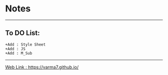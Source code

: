 # Notes
---

## To DO List:
```
+Add : Style Sheet
+Add : JS
+Add : M_Sub
```

---

[ Web Link :  https://varma7.github.io/ ](https://varma7.github.io/)